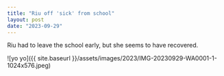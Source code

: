 ```yaml
---
title: "Riu off 'sick' from school"
layout: post
date: "2023-09-29"
---
```


Riu had to leave the school early, but she seems to have recovered.

![yo yo]({{ site.baseurl }}/assets/images/2023/IMG-20230929-WA0001-1-1024x576.jpeg)

